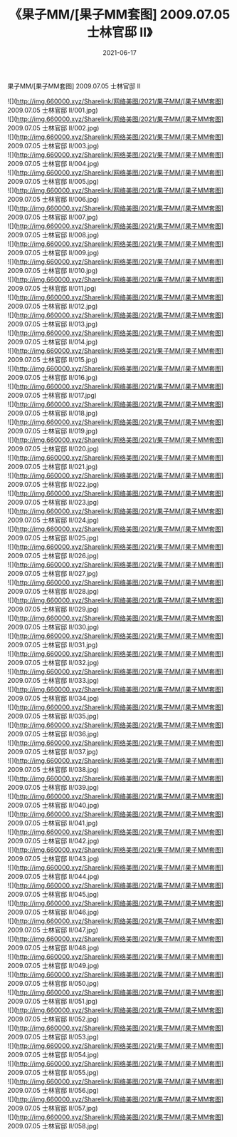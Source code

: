 ﻿---
layout: post
title:  《果子MM/[果子MM套图] 2009.07.05 士林官邸 II》
date:   2021-06-17
img: http://img.660000.xyz/Sharelink/网络美图/2021/果子MM/[果子MM套图] 2009.07.05 士林官邸 II/000.jpg
categories: [美女, 清纯, 唯美]
---

果子MM/[果子MM套图] 2009.07.05 士林官邸 II

 ![](http://img.660000.xyz/Sharelink/网络美图/2021/果子MM/[果子MM套图] 2009.07.05 士林官邸 II/001.jpg) <br>![](http://img.660000.xyz/Sharelink/网络美图/2021/果子MM/[果子MM套图] 2009.07.05 士林官邸 II/002.jpg) <br>![](http://img.660000.xyz/Sharelink/网络美图/2021/果子MM/[果子MM套图] 2009.07.05 士林官邸 II/003.jpg) <br>![](http://img.660000.xyz/Sharelink/网络美图/2021/果子MM/[果子MM套图] 2009.07.05 士林官邸 II/004.jpg) <br>![](http://img.660000.xyz/Sharelink/网络美图/2021/果子MM/[果子MM套图] 2009.07.05 士林官邸 II/005.jpg) <br>![](http://img.660000.xyz/Sharelink/网络美图/2021/果子MM/[果子MM套图] 2009.07.05 士林官邸 II/006.jpg) <br>![](http://img.660000.xyz/Sharelink/网络美图/2021/果子MM/[果子MM套图] 2009.07.05 士林官邸 II/007.jpg) <br>![](http://img.660000.xyz/Sharelink/网络美图/2021/果子MM/[果子MM套图] 2009.07.05 士林官邸 II/008.jpg) <br>![](http://img.660000.xyz/Sharelink/网络美图/2021/果子MM/[果子MM套图] 2009.07.05 士林官邸 II/009.jpg) <br>![](http://img.660000.xyz/Sharelink/网络美图/2021/果子MM/[果子MM套图] 2009.07.05 士林官邸 II/010.jpg) <br>![](http://img.660000.xyz/Sharelink/网络美图/2021/果子MM/[果子MM套图] 2009.07.05 士林官邸 II/011.jpg) <br>![](http://img.660000.xyz/Sharelink/网络美图/2021/果子MM/[果子MM套图] 2009.07.05 士林官邸 II/012.jpg) <br>![](http://img.660000.xyz/Sharelink/网络美图/2021/果子MM/[果子MM套图] 2009.07.05 士林官邸 II/013.jpg) <br>![](http://img.660000.xyz/Sharelink/网络美图/2021/果子MM/[果子MM套图] 2009.07.05 士林官邸 II/014.jpg) <br>![](http://img.660000.xyz/Sharelink/网络美图/2021/果子MM/[果子MM套图] 2009.07.05 士林官邸 II/015.jpg) <br>![](http://img.660000.xyz/Sharelink/网络美图/2021/果子MM/[果子MM套图] 2009.07.05 士林官邸 II/016.jpg) <br>![](http://img.660000.xyz/Sharelink/网络美图/2021/果子MM/[果子MM套图] 2009.07.05 士林官邸 II/017.jpg) <br>![](http://img.660000.xyz/Sharelink/网络美图/2021/果子MM/[果子MM套图] 2009.07.05 士林官邸 II/018.jpg) <br>![](http://img.660000.xyz/Sharelink/网络美图/2021/果子MM/[果子MM套图] 2009.07.05 士林官邸 II/019.jpg) <br>![](http://img.660000.xyz/Sharelink/网络美图/2021/果子MM/[果子MM套图] 2009.07.05 士林官邸 II/020.jpg) <br>![](http://img.660000.xyz/Sharelink/网络美图/2021/果子MM/[果子MM套图] 2009.07.05 士林官邸 II/021.jpg) <br>![](http://img.660000.xyz/Sharelink/网络美图/2021/果子MM/[果子MM套图] 2009.07.05 士林官邸 II/022.jpg) <br>![](http://img.660000.xyz/Sharelink/网络美图/2021/果子MM/[果子MM套图] 2009.07.05 士林官邸 II/023.jpg) <br>![](http://img.660000.xyz/Sharelink/网络美图/2021/果子MM/[果子MM套图] 2009.07.05 士林官邸 II/024.jpg) <br>![](http://img.660000.xyz/Sharelink/网络美图/2021/果子MM/[果子MM套图] 2009.07.05 士林官邸 II/025.jpg) <br>![](http://img.660000.xyz/Sharelink/网络美图/2021/果子MM/[果子MM套图] 2009.07.05 士林官邸 II/026.jpg) <br>![](http://img.660000.xyz/Sharelink/网络美图/2021/果子MM/[果子MM套图] 2009.07.05 士林官邸 II/027.jpg) <br>![](http://img.660000.xyz/Sharelink/网络美图/2021/果子MM/[果子MM套图] 2009.07.05 士林官邸 II/028.jpg) <br>![](http://img.660000.xyz/Sharelink/网络美图/2021/果子MM/[果子MM套图] 2009.07.05 士林官邸 II/029.jpg) <br>![](http://img.660000.xyz/Sharelink/网络美图/2021/果子MM/[果子MM套图] 2009.07.05 士林官邸 II/030.jpg) <br>![](http://img.660000.xyz/Sharelink/网络美图/2021/果子MM/[果子MM套图] 2009.07.05 士林官邸 II/031.jpg) <br>![](http://img.660000.xyz/Sharelink/网络美图/2021/果子MM/[果子MM套图] 2009.07.05 士林官邸 II/032.jpg) <br>![](http://img.660000.xyz/Sharelink/网络美图/2021/果子MM/[果子MM套图] 2009.07.05 士林官邸 II/033.jpg) <br>![](http://img.660000.xyz/Sharelink/网络美图/2021/果子MM/[果子MM套图] 2009.07.05 士林官邸 II/034.jpg) <br>![](http://img.660000.xyz/Sharelink/网络美图/2021/果子MM/[果子MM套图] 2009.07.05 士林官邸 II/035.jpg) <br>![](http://img.660000.xyz/Sharelink/网络美图/2021/果子MM/[果子MM套图] 2009.07.05 士林官邸 II/036.jpg) <br>![](http://img.660000.xyz/Sharelink/网络美图/2021/果子MM/[果子MM套图] 2009.07.05 士林官邸 II/037.jpg) <br>![](http://img.660000.xyz/Sharelink/网络美图/2021/果子MM/[果子MM套图] 2009.07.05 士林官邸 II/038.jpg) <br>![](http://img.660000.xyz/Sharelink/网络美图/2021/果子MM/[果子MM套图] 2009.07.05 士林官邸 II/039.jpg) <br>![](http://img.660000.xyz/Sharelink/网络美图/2021/果子MM/[果子MM套图] 2009.07.05 士林官邸 II/040.jpg) <br>![](http://img.660000.xyz/Sharelink/网络美图/2021/果子MM/[果子MM套图] 2009.07.05 士林官邸 II/041.jpg) <br>![](http://img.660000.xyz/Sharelink/网络美图/2021/果子MM/[果子MM套图] 2009.07.05 士林官邸 II/042.jpg) <br>![](http://img.660000.xyz/Sharelink/网络美图/2021/果子MM/[果子MM套图] 2009.07.05 士林官邸 II/043.jpg) <br>![](http://img.660000.xyz/Sharelink/网络美图/2021/果子MM/[果子MM套图] 2009.07.05 士林官邸 II/044.jpg) <br>![](http://img.660000.xyz/Sharelink/网络美图/2021/果子MM/[果子MM套图] 2009.07.05 士林官邸 II/045.jpg) <br>![](http://img.660000.xyz/Sharelink/网络美图/2021/果子MM/[果子MM套图] 2009.07.05 士林官邸 II/046.jpg) <br>![](http://img.660000.xyz/Sharelink/网络美图/2021/果子MM/[果子MM套图] 2009.07.05 士林官邸 II/047.jpg) <br>![](http://img.660000.xyz/Sharelink/网络美图/2021/果子MM/[果子MM套图] 2009.07.05 士林官邸 II/048.jpg) <br>![](http://img.660000.xyz/Sharelink/网络美图/2021/果子MM/[果子MM套图] 2009.07.05 士林官邸 II/049.jpg) <br>![](http://img.660000.xyz/Sharelink/网络美图/2021/果子MM/[果子MM套图] 2009.07.05 士林官邸 II/050.jpg) <br>![](http://img.660000.xyz/Sharelink/网络美图/2021/果子MM/[果子MM套图] 2009.07.05 士林官邸 II/051.jpg) <br>![](http://img.660000.xyz/Sharelink/网络美图/2021/果子MM/[果子MM套图] 2009.07.05 士林官邸 II/052.jpg) <br>![](http://img.660000.xyz/Sharelink/网络美图/2021/果子MM/[果子MM套图] 2009.07.05 士林官邸 II/053.jpg) <br>![](http://img.660000.xyz/Sharelink/网络美图/2021/果子MM/[果子MM套图] 2009.07.05 士林官邸 II/054.jpg) <br>![](http://img.660000.xyz/Sharelink/网络美图/2021/果子MM/[果子MM套图] 2009.07.05 士林官邸 II/055.jpg) <br>![](http://img.660000.xyz/Sharelink/网络美图/2021/果子MM/[果子MM套图] 2009.07.05 士林官邸 II/056.jpg) <br>![](http://img.660000.xyz/Sharelink/网络美图/2021/果子MM/[果子MM套图] 2009.07.05 士林官邸 II/057.jpg) <br>![](http://img.660000.xyz/Sharelink/网络美图/2021/果子MM/[果子MM套图] 2009.07.05 士林官邸 II/058.jpg) <br>